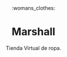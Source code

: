 <div align="center">:womans_clothes:<div>
<h1 align="center">Marshall</h1>


Tienda Virtual de ropa.
